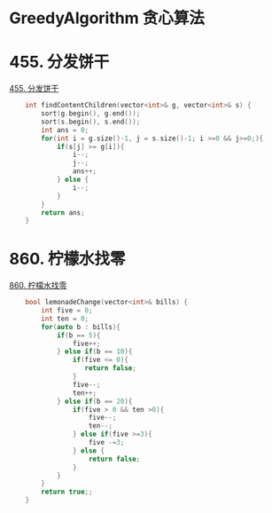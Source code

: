 # GreedyAlgorithm 贪心算法

# 455. 分发饼干

[455. 分发饼干](https://leetcode.cn/problems/assign-cookies)

```C++
    int findContentChildren(vector<int>& g, vector<int>& s) {
        sort(g.begin(), g.end());
        sort(s.begin(), s.end());
        int ans = 0;
        for(int i = g.size()-1, j = s.size()-1; i >=0 && j>=0;){
            if(s[j] >= g[i]){
                i--;
                j--;
                ans++;
            } else {
                i--;
            }
        }
        return ans;
    }
```
# 860. 柠檬水找零
[860. 柠檬水找零](https://leetcode.cn/problems/lemonade-change/description/)
```C++
    bool lemonadeChange(vector<int>& bills) {
        int five = 0;
        int ten = 0;
        for(auto b : bills){
            if(b == 5){
                five++;
            } else if(b == 10){
                if(five <= 0){
                   return false; 
                }
                five--;
                ten++;
            } else if(b == 20){
                if(five > 0 && ten >0){
                    five--;
                    ten--;
                } else if(five >=3){
                    five -=3;
                } else {
                    return false;
                }
            }
        }
        return true;;
    }
```
